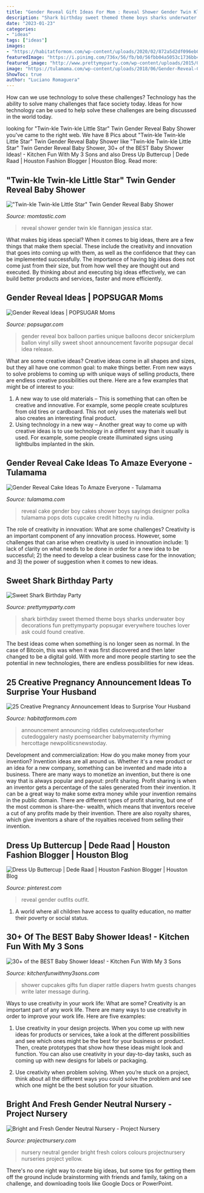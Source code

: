 ```yaml
---
title: "Gender Reveal Gift Ideas For Mom : Reveal Shower Gender Twin Kle Flannigan Jessica Star"
description: "Shark birthday sweet themed theme boys sharks underwater boy decorations fun prettymyparty popsugar everywhere touches lover ask could found creative"
date: "2023-01-23"
categories:
- "ideas"
tags: ["ideas"]
images:
- "https://habitatformom.com/wp-content/uploads/2020/02/872a5d2df096eb0c47d101b119ea6a56-min-681x1024.jpg"
featuredImage: "https://i.pinimg.com/736x/56/fb/b0/56fbb04a5053c1736bb45b361e413634.jpg"
featured_image: "http://www.prettymyparty.com/wp-content/uploads/2015/03/shark-themed-birthday-party-ideas.jpg"
image: "https://tulamama.com/wp-content/uploads/2018/06/Gender-Reveal-Cake-Ideas-15.jpg"
ShowToc: true
author: "Luciano Romaguera"
---
```



How can we use technology to solve these challenges?
Technology has the ability to solve many challenges that face society today. Ideas for how technology can be used to help solve these challenges are being discussed in the world today.

	

		
looking for &quot;Twin-kle Twin-kle Little Star&quot; Twin Gender Reveal Baby Shower you've came to the right web. We have 8 Pics about &quot;Twin-kle Twin-kle Little Star&quot; Twin Gender Reveal Baby Shower like &quot;Twin-kle Twin-kle Little Star&quot; Twin Gender Reveal Baby Shower, 30+ of the BEST Baby Shower Ideas! - Kitchen Fun With My 3 Sons and also Dress Up Buttercup | Dede Raad | Houston Fashion Blogger | Houston Blog. Read more:
		
    
## &quot;Twin-kle Twin-kle Little Star&quot; Twin Gender Reveal Baby Shower

<img loading=lazy src="https://cdn2-www.momtastic.com/assets/uploads/2014/12/Brittany-and-Keagan-gender-reveal-baby-shower-11-of-29.jpg" onerror="this.onerror=null;this.src='https://tse4.mm.bing.net/th?id=OIP.Gl2Qft2TgXYssBuahZ3sjwHaE6&amp;pid=15.1';" alt="&quot;Twin-kle Twin-kle Little Star&quot; Twin Gender Reveal Baby Shower">

_Source: momtastic.com_

>reveal shower gender twin kle flannigan jessica star. 

	

What makes big ideas special?
When it comes to big ideas, there are a few things that make them special. These include the creativity and innovation that goes into coming up with them, as well as the confidence that they can be implemented successfully. The importance of having big ideas does not come just from their size, but from how well they are thought out and executed. By thinking about and executing big ideas effectively, we can build better products and services, faster and more efficiently.

    
## Gender Reveal Ideas | POPSUGAR Moms

<img loading=lazy src="http://media2.popsugar-assets.com/files/2014/07/30/871/n/24155406/ccc1cd033739b343_balloon_boxRLlwKv.xxxlarge.jpg" onerror="this.onerror=null;this.src='https://tse4.mm.bing.net/th?id=OIP.za-7X671Hxwt_HXt8IlkUgHaLH&amp;pid=15.1';" alt="Gender Reveal Ideas | POPSUGAR Moms">

_Source: popsugar.com_

>gender reveal box balloon parties unique balloons decor snickerplum ballon vinyl silly sweet shoot announcement favorite popsugar decal idea release. 

	

What are some creative ideas?
Creative ideas come in all shapes and sizes, but they all have one common goal: to make things better. From new ways to solve problems to coming up with unique ways of selling products, there are endless creative possibilities out there. Here are a few examples that might be of interest to you: 
1. A new way to use old materials – This is something that can often be creative and innovative. For example, some people create sculptures from old tires or cardboard. This not only uses the materials well but also creates an interesting final product. 
2. Using technology in a new way – Another great way to come up with creative ideas is to use technology in a different way than it usually is used. For example, some people create illuminated signs using lightbulbs implanted in the skin.

    
## Gender Reveal Cake Ideas To Amaze Everyone - Tulamama

<img loading=lazy src="https://tulamama.com/wp-content/uploads/2018/06/Gender-Reveal-Cake-Ideas-15.jpg" onerror="this.onerror=null;this.src='https://tse2.mm.bing.net/th?id=OIP.edDsdfH4GWxiDbqcx1d-zgAAAA&amp;pid=15.1';" alt="Gender Reveal Cake Ideas To Amaze Everyone - Tulamama">

_Source: tulamama.com_

>reveal cake gender boy cakes shower boys sayings designer polka tulamama pops dots cupcake credit hittechy ru india. 

	

The role of creativity in innovation: What are some challenges?
Creativity is an important component of any innovation process. However, some challenges that can arise when creativity is used in innovation include: 1) lack of clarity on what needs to be done in order for a new idea to be successful; 2) the need to develop a clear business case for the innovation; and 3) the power of suggestion when it comes to new ideas.

    
## Sweet Shark Birthday Party

<img loading=lazy src="http://www.prettymyparty.com/wp-content/uploads/2015/03/shark-themed-birthday-party-ideas.jpg" onerror="this.onerror=null;this.src='https://tse4.mm.bing.net/th?id=OIP.w0dQj-NX-3_I4lKgwhAa2gHaKl&amp;pid=15.1';" alt="Sweet Shark Birthday Party">

_Source: prettymyparty.com_

>shark birthday sweet themed theme boys sharks underwater boy decorations fun prettymyparty popsugar everywhere touches lover ask could found creative. 

	

The best ideas come when something is no longer seen as normal. In the case of Bitcoin, this was when it was first discovered and then later changed to be a digital gold. With more and more people starting to see the potential in new technologies, there are endless possibilities for new ideas.

    
## 25 Creative Pregnancy Announcement Ideas To Surprise Your Husband

<img loading=lazy src="https://habitatformom.com/wp-content/uploads/2020/02/872a5d2df096eb0c47d101b119ea6a56-min-681x1024.jpg" onerror="this.onerror=null;this.src='https://tse3.mm.bing.net/th?id=OIP.LnXslb_1BamRj1xhZqERiQHaLI&amp;pid=15.1';" alt="25 Creative Pregnancy Announcement Ideas to Surprise Your Husband">

_Source: habitatformom.com_

>announcement announcing riddles cutelovequotesforher cutedoggalery nasty poemsearcher babymaternity rhyming hercottage newpoliticsnewstoday. 

	

Development and commercialization: How do you make money from your invention?
Invention ideas are all around us. Whether it's a new product or an idea for a new company, something can be invented and made into a business. There are many ways to monetize an invention, but there is one way that is always popular and payout: profit sharing. Profit sharing is when an inventor gets a percentage of the sales generated from their invention. It can be a great way to make some extra money while your invention remains in the public domain. There are different types of profit sharing, but one of the most common is share-the- wealth, which means that inventors receive a cut of any profits made by their invention. There are also royalty shares, which give inventors a share of the royalties received from selling their invention.

    
## Dress Up Buttercup | Dede Raad | Houston Fashion Blogger | Houston Blog

<img loading=lazy src="https://i.pinimg.com/736x/56/fb/b0/56fbb04a5053c1736bb45b361e413634.jpg" onerror="this.onerror=null;this.src='https://tse3.mm.bing.net/th?id=OIP.WZraEUDmWME58C2J_hXlawHaLF&amp;pid=15.1';" alt="Dress Up Buttercup | Dede Raad | Houston Fashion Blogger | Houston Blog">

_Source: pinterest.com_

>reveal gender outfits outfit. 

	

1. A world where all children have access to quality education, no matter their poverty or social status. 

    
## 30+ Of The BEST Baby Shower Ideas! - Kitchen Fun With My 3 Sons

<img loading=lazy src="https://kitchenfunwithmy3sons.com/wp-content/uploads/2016/06/the-best-baby-shower-ideas-diaper-cakes-food-gifts-31-680x907.jpg" onerror="this.onerror=null;this.src='https://tse1.mm.bing.net/th?id=OIP.2tfaIuxYELFTXXtaWu_P9AHaJ4&amp;pid=15.1';" alt="30+ of the BEST Baby Shower Ideas! - Kitchen Fun With My 3 Sons">

_Source: kitchenfunwithmy3sons.com_

>shower cupcakes gifts fun diaper rattle diapers hwtm guests changes write later message during. 

	

Ways to use creativity in your work life: What are some?
Creativity is an important part of any work life. There are many ways to use creativity in order to improve your work life. Here are five examples: 
1. Use creativity in your design projects. When you come up with new ideas for products or services, take a look at the different possibilities and see which ones might be the best for your business or product. Then, create prototypes that show how these ideas might look and function. You can also use creativity in your day-to-day tasks, such as coming up with new designs for labels or packaging. 

2. Use creativity when problem solving. When you’re stuck on a project, think about all the different ways you could solve the problem and see which one might be the best solution for your situation.

    
## Bright And Fresh Gender Neutral Nursery - Project Nursery

<img loading=lazy src="https://projectnursery.com/wp-content/uploads/2011/08/August-2011-040.jpg" onerror="this.onerror=null;this.src='https://tse4.mm.bing.net/th?id=OIP._8rUY0w9kxvOkDhapFyyXQHaFj&amp;pid=15.1';" alt="Bright and Fresh Gender Neutral Nursery - Project Nursery">

_Source: projectnursery.com_

>nursery neutral gender bright fresh colors colours projectnursery nurseries project yellow. 

	

There's no one right way to create big ideas, but some tips for getting them off the ground include brainstorming with friends and family, taking on a challenge, and downloading tools like Google Docs or PowerPoint.

